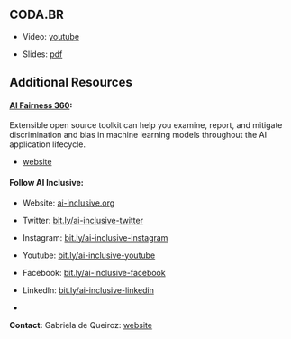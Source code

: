 ## CODA.BR

- Video: [youtube](https://www.youtube.com/watch?v=NN21A4VgKsg)

- Slides: [pdf](2020-11-03_Coda-BR.pdf)

## Additional Resources



#### [AI Fairness 360](http://aif360.mybluemix.net/): 

Extensible open source toolkit can help you examine, report, and mitigate discrimination and bias in machine learning models throughout the AI application lifecycle. 

- [website](http://aif360.mybluemix.net/)



#### Follow AI Inclusive:

- Website: [ai-inclusive.org]()
- Twitter: [bit.ly/ai-inclusive-twitter]()
- Instagram: [bit.ly/ai-inclusive-instagram]()
- Youtube: [bit.ly/ai-inclusive-youtube]()
- Facebook: [bit.ly/ai-inclusive-facebook]()
- LinkedIn: [bit.ly/ai-inclusive-linkedin]()

-
**Contact:** Gabriela de Queiroz: [website](https://k-roz.com/)